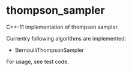 # thompson_sampler

C++-11 implementation of thompson sampler.

Currentry following algorithms are implemented:
- BernoulliThompsonSampler

For usage, see test code.
